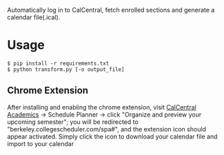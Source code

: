 Automatically log in to CalCentral, fetch enrolled sections and generate a calendar file(.ical).

# Usage

```
$ pip install -r requirements.txt
$ python transform.py [-o output_file]
```


## Chrome Extension

After installing and enabling the chrome extension, visit [CalCentral Academics](https://calcentral.berkeley.edu/academics "CalCentral Academics") -> Schedule Planner -> click "Organize and preview your upcoming semester"; you will be redirected to "berkeley.collegescheduler.com/spa#", and the extension icon should appear activated. Simply click the icon to download your calendar file and import to your calendar 

